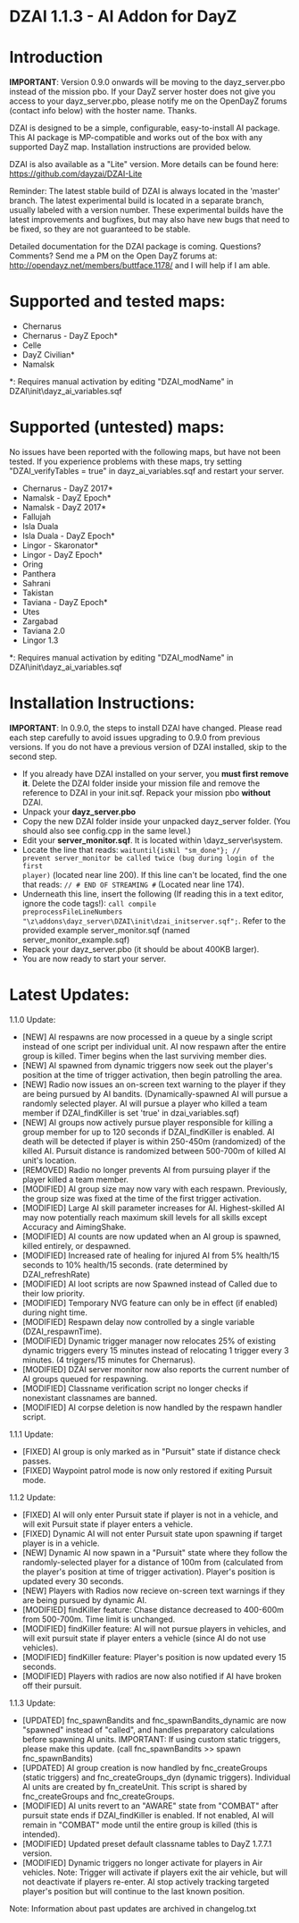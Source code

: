 DZAI 1.1.3 - AI Addon for DayZ
============


Introduction
============
<b>IMPORTANT</b>: Version 0.9.0 onwards will be moving to the dayz_server.pbo instead of the mission pbo. If your DayZ server hoster does not give you access to your dayz_server.pbo, please notify me on the OpenDayZ forums (contact info below) with the hoster name. Thanks.

DZAI is designed to be a simple, configurable, easy-to-install AI package. This AI package is MP-compatible and works out of the box with any supported DayZ map. Installation instructions are provided below.

DZAI is also available as a "Lite" version. More details can be found here: https://github.com/dayzai/DZAI-Lite

Reminder: The latest stable build of DZAI is always located in the 'master' branch. The latest experimental build is located in a separate branch, usually labeled with a version number. These experimental builds have the latest improvements and bugfixes, but may also have new bugs that need to be fixed, so they are not guaranteed to be stable.

Detailed documentation for the DZAI package is coming. Questions? Comments? Send me a PM on the Open DayZ forums at: http://opendayz.net/members/buttface.1178/ and I will help if I am able.

Supported and tested maps:
============
- Chernarus
- Chernarus - DayZ Epoch*
- Celle
- DayZ Civilian*
- Namalsk

*: Requires manual activation by editing "DZAI_modName" in DZAI\init\dayz_ai_variables.sqf

Supported (untested) maps:
============
No issues have been reported with the following maps, but have not been tested. If you experience problems with these maps, try setting "DZAI_verifyTables = true" in dayz_ai_variables.sqf and restart your server.
- Chernarus - DayZ 2017*
- Namalsk - DayZ Epoch*
- Namalsk - DayZ 2017*
- Fallujah
- Isla Duala
- Isla Duala - DayZ Epoch*
- Lingor - Skaronator*
- Lingor - DayZ Epoch*
- Oring
- Panthera
- Sahrani
- Takistan
- Taviana - DayZ Epoch*
- Utes
- Zargabad
- Taviana 2.0
- Lingor 1.3


*: Requires manual activation by editing "DZAI_modName" in DZAI\init\dayz_ai_variables.sqf


Installation Instructions:
============
<b>IMPORTANT</b>: In 0.9.0, the steps to install DZAI have changed. Please read each step carefully to avoid issues upgrading to 0.9.0 from previous versions. If you do not have a previous version of DZAI installed, skip to the second step.
- If you already have DZAI installed on your server, you <b>must first remove it</b>. Delete the DZAI folder inside your mission file and remove the reference to DZAI in your init.sqf. Repack your mission pbo <b>without</b> DZAI.
- Unpack your <b>dayz_server.pbo</b>
- Copy the new DZAI folder inside your unpacked dayz_server folder. (You should also see config.cpp in the same level.)
- Edit your <b>server_monitor.sqf</b>. It is located within \dayz_server\system. 
- Locate the line that reads: <code>waituntil{isNil "sm_done"}; // prevent server_monitor be called twice (bug during login of the first player)</code> (located near line 200). If this line can't be located, find the one that reads: <code>// # END OF STREAMING #</code> (Located near line 174).
- Underneath this line, insert the following (If reading this in a text editor, ignore the code tags!): <code>call compile preprocessFileLineNumbers "\z\addons\dayz_server\DZAI\init\dzai_initserver.sqf";</code>. Refer to the provided example server_monitor.sqf (named server_monitor_example.sqf)
- Repack your dayz_server.pbo (it should be about 400KB larger).
- You are now ready to start your server.

Latest Updates:
============

1.1.0 Update:

- [NEW] AI respawns are now processed in a queue by a single script instead of one script per individual unit. AI now respawn after the entire group is killed. Timer begins when the last surviving member dies.
- [NEW] AI spawned from dynamic triggers now seek out the player's position at the time of trigger activation, then begin patrolling the area.
- [NEW] Radio now issues an on-screen text warning to the player if they are being pursued by AI bandits. (Dynamically-spawned AI will pursue a randomly selected player. AI will pursue a player who killed a team member if DZAI_findKiller is set 'true' in dzai_variables.sqf)
- [NEW] AI groups now actively pursue player responsible for killing a group member for up to 120 seconds if DZAI_findKiller is enabled. AI death will be detected if player is within 250-450m (randomized) of the killed AI. Pursuit distance is randomized between 500-700m of killed AI unit's location.
- [REMOVED] Radio no longer prevents AI from pursuing player if the player killed a team member.
- [MODIFIED] AI group size may now vary with each respawn. Previously, the group size was fixed at the time of the first trigger activation.
- [MODIFIED] Large AI skill parameter increases for AI. Highest-skilled AI may now potentially reach maximum skill levels for all skills except Accuracy and AimingShake.
- [MODIFIED] AI counts are now updated when an AI group is spawned, killed entirely, or despawned.
- [MODIFIED] Increased rate of healing for injured AI from 5% health/15 seconds to 10% health/15 seconds. (rate determined by DZAI_refreshRate)
- [MODIFIED] AI loot scripts are now Spawned instead of Called due to their low priority.
- [MODIFIED] Temporary NVG feature can only be in effect (if enabled) during night time.
- [MODIFIED] Respawn delay now controlled by a single variable (DZAI_respawnTime).
- [MODIFIED] Dynamic trigger manager now relocates 25% of existing dynamic triggers every 15 minutes instead of relocating 1 trigger every 3 minutes. (4 triggers/15 minutes for Chernarus).
- [MODIFIED] DZAI server monitor now also reports the current number of AI groups queued for respawning.
- [MODIFIED] Classname verification script no longer checks if nonexistant classnames are banned.
- [MODIFIED] AI corpse deletion is now handled by the respawn handler script.

1.1.1 Update:

- [FIXED] AI group is only marked as in "Pursuit" state if distance check passes. 
- [FIXED] Waypoint patrol mode is now only restored if exiting Pursuit mode.

1.1.2 Update:

- [FIXED] AI will only enter Pursuit state if player is not in a vehicle, and will exit Pursuit state if player enters a vehicle.
- [FIXED] Dynamic AI will not enter Pursuit state upon spawning if target player is in a vehicle.
- [NEW] Dynamic AI now spawn in a "Pursuit" state where they follow the randomly-selected player for a distance of 100m from (calculated from the player's position at time of trigger activation). Player's position is updated every 30 seconds.
- [NEW] Players with Radios now recieve on-screen text warnings if they are being pursued by dynamic AI.
- [MODIFIED] findKiller feature: Chase distance decreased to 400-600m from 500-700m. Time limit is unchanged.
- [MODIFIED] findKiller feature: AI will not pursue players in vehicles, and will exit pursuit state if player enters a vehicle (since AI do not use vehicles).
- [MODIFIED] findKiller feature: Player's position is now updated every 15 seconds.
- [MODIFIED] Players with radios are now also notified if AI have broken off their pursuit.

1.1.3 Update:

- [UPDATED] fnc_spawnBandits and fnc_spawnBandits_dynamic are now "spawned" instead of "called", and handles preparatory calculations before spawning AI units. IMPORTANT: If using custom static triggers, please make this update. (call fnc_spawnBandits >> spawn fnc_spawnBandits)
- [UPDATED] AI group creation is now handled by fnc_createGroups (static triggers) and fnc_createGroups_dyn (dynamic triggers). Individual AI units are created by fn_createUnit. This script is shared by fnc_createGroups and fnc_createGroups.
- [MODIFIED] AI units revert to an "AWARE" state from "COMBAT" after pursuit state ends if DZAI_findKiller is enabled. If not enabled, AI will remain in "COMBAT" mode until the entire group is killed (this is intended).
- [MODIFIED] Updated preset default classname tables to DayZ 1.7.7.1 version.
- [MODIFIED] Dynamic triggers no longer activate for players in Air vehicles. Note: Trigger will activate if players exit the air vehicle, but will not deactivate if players re-enter. AI stop actively tracking targeted player's position but will continue to the last known position.

Note: Information about past updates are archived in changelog.txt
